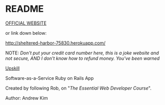 # README


[OFFICIAL WEBSITE](http://sheltered-harbor-75830.herokuapp.com/)

or link down below:

http://sheltered-harbor-75830.herokuapp.com/

NOTE: *Don't put your credit card number here, this is a joke website and not secure, AND I don't know how to refund money. You've been warned*

[Upskill](http://upskillcourses.com) 

Software-as-a-Service Ruby on Rails App

Created by following Rob, on "*The Essential Web Developer Course*".

Author: Andrew Kim
